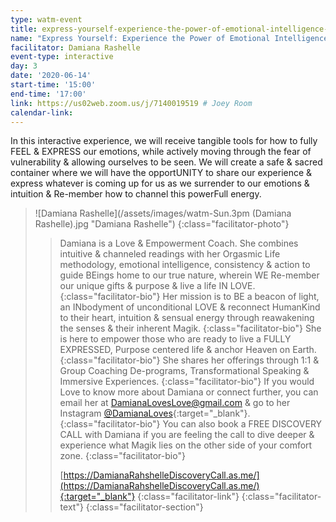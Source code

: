 ```yaml
---
type: watm-event
title: express-yourself-experience-the-power-of-emotional-intelligence-vulnerability-and-moving-through-the-fear-of-letting-yourself-be-seen
name: "Express Yourself: Experience the Power of Emotional Intelligence, Vulnerability & Moving Through the Fear of Letting Yourself BE Seen"
facilitator: Damiana Rashelle
event-type: interactive
day: 3
date: '2020-06-14'
start-time: '15:00'
end-time: '17:00'
link: https://us02web.zoom.us/j/7140019519 # Joey Room
calendar-link:
---
```


In this interactive experience, we will receive tangible tools for how to fully FEEL & EXPRESS our emotions, while actively moving through the fear of vulnerability & allowing ourselves to be seen. We will create a safe & sacred container where we will have the opportUNITY to share our experience & express whatever is coming up for us as we surrender to our emotions & intuition & Re-member how to channel this powerFull energy.

> ![Damiana Rashelle](/assets/images/watm-Sun.3pm (Damiana Rashelle).jpg "Damiana Rashelle")
> {:class="facilitator-photo"}
>
> > Damiana is a Love & Empowerment Coach. She combines intuitive & channeled readings with her Orgasmic Life methodology, emotional intelligence, consistency & action to guide BEings home to our true nature, wherein WE Re-member our unique gifts & purpose & live a life IN LOVE.
> > {:class="facilitator-bio"}
> > Her mission is to BE a beacon of light, an INbodyment of unconditional LOVE & reconnect HumanKind to their heart, intuition & sensual energy through reawakening the senses & their inherent Magik.
> > {:class="facilitator-bio"}
> > She is here to empower those who are ready to live a FULLY EXPRESSED, Purpose centered life & anchor Heaven on Earth.
> > {:class="facilitator-bio"}
> > She shares her offerings through 1:1 & Group Coaching De-programs, Transformational Speaking & Immersive Experiences.
> > {:class="facilitator-bio"}
> > If you would Love to know more about Damiana or connect further, you can email her at [DamianaLovesLove@gmail.com](mailto:DamianaLovesLove@gmail.com) & go to her Instagram [@DamianaLoves](https://www.instagram.com/DamianaLoves){:target="_blank"}.
> > {:class="facilitator-bio"}
> > You can also book a FREE DISCOVERY CALL with Damiana if you are feeling the call to dive deeper & experience what Magik lies on the other side of your comfort zone.
> > {:class="facilitator-bio"}
> >
> > [https://DamianaRahshelleDiscoveryCall.as.me/](https://DamianaRahshelleDiscoveryCall.as.me/){:target="_blank"}
> > {:class="facilitator-link"}
> {:class="facilitator-text"}
{:class="facilitator-section"}
